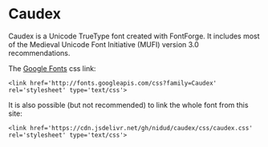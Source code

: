 # Caudex

Caudex is a Unicode TrueType font created with FontForge. It includes most of the Medieval Unicode Font Initiative (MUFI) version 3.0 recommendations.

The [Google Fonts](https://fonts.google.com/specimen/Caudex) css link:

```
<link href='http://fonts.googleapis.com/css?family=Caudex' rel='stylesheet' type='text/css'>
```

It is also possible (but not recommended) to link the whole font from this site:
```
<link href='https://cdn.jsdelivr.net/gh/nidud/caudex/css/caudex.css' rel='stylesheet' type='text/css'>
```
